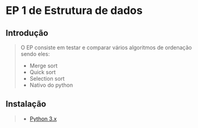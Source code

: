 # EP 1 de Estrutura de dados

## Introdução

> O EP consiste em testar e comparar vários algoritmos de ordenação sendo eles:
> * Merge sort 
> * Quick sort
> * Selection sort
> * Nativo do python

## Instalação

> * [Python 3.x](https://www.python.org/download/releases/3.0/)
